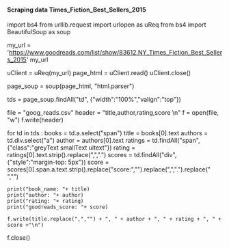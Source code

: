 #### Scraping data Times_Fiction_Best_Sellers_2015

import bs4
from urllib.request import urlopen as uReq
from bs4 import BeautifulSoup as soup

my_url = 'https://www.goodreads.com/list/show/83612.NY_Times_Fiction_Best_Sellers_2015'
my_url

uClient = uReq(my_url)
page_html = uClient.read()
uClient.close()

page_soup = soup(page_html, "html.parser")

tds = page_soup.findAll("td", {"width":"100%","valign":"top"})

file = "goog_reads.csv"
header = "title,author,rating,score \n"
f = open(file, "w")
f.write(header)


for td in tds :
    books = td.a.select("span")
    title = books[0].text
    authors = td.div.select("a")
    author = authors[0].text
    ratings = td.findAll("span",{"class":"greyText smallText uitext"})
    rating = ratings[0].text.strip().replace(",",".")
    scores = td.findAll("div",{"style":"margin-top: 5px"})
    score = scores[0].span.a.text.strip().replace("score:","").replace(",",".").replace(" ","")
    
    
    print("book_name: "+ title)
    print("author: "+ author)
    print("rating: "+ rating)
    print("goodreads_score: "+ score)
    
    f.write(title.replace(",","") + ", " + author + ", " + rating + ", " + score +"\n")

f.close()

